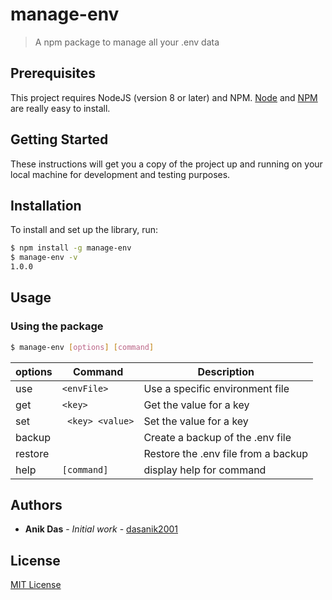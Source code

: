 
# manage-env

> A npm package to manage all your .env data

## Prerequisites

This project requires NodeJS (version 8 or later) and NPM.
[Node](http://nodejs.org/) and [NPM](https://npmjs.org/) are really easy to install.

## Getting Started

These instructions will get you a copy of the project up and running on your local machine for development and testing purposes. 

## Installation

To install and set up the library, run:

```sh
$ npm install -g manage-env
$ manage-env -v
1.0.0
```

## Usage

### Using the package

```sh
$ manage-env [options] [command]
```

| options | Command | Description |
| --- | --- | --- |
| use | `<envFile>` | Use a specific environment file |
| get | `<key>`  | Get the value for a key |
| set |` <key> <value>` | Set the value for a key |
| backup |  | Create a backup of the .env file |
| restore | | Restore the .env file from a backup |
| help | `[command]`| display help for command |

## Authors

* **Anik Das** - *Initial work* - [dasanik2001](https://github.com/dasanik2001)

## License

[MIT License]() 